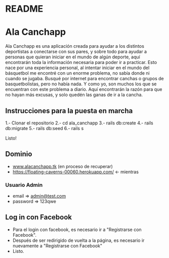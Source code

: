  # README
# Ala Canchapp

Ala Canchapp es una aplicación creada para ayudar a los distintos deportistas a conectarse con sus pares, y sobre todo para ayudar a personas que quieran iniciar en el mundo de algún deporte, aquí encontrarán toda la información necesaria para poder ir a practicar.
Esto nace por una experiencia personal, al intentar iniciar en el mundo del básquetbol me encontré con un enorme problema, no sabía donde ni cuando se jugaba.
Busqué por internet para encontrar canchas o grupos de basquetbolistas, pero no había nada.
Y como yo, son muchos los que se encuentran con este problema a diario.
Aquí encontrarán la razón para que no hayan más excusas, y solo quedén las ganas de ir a la cancha.

## Instrucciones para la puesta en marcha

1.- Clonar el repositorio
2.- cd ala_canchapp
3.- rails db:create
4.- rails db:migrate
5.- rails db:seed
6.- rails s

Listo!

## Dominio
* www.alacanchapp.tk (en proceso de recuperar)
* https://floating-caverns-00060.herokuapp.com/ <- mientras

### Usuario Admin
* email => admin@test.com
* password => 123qwe

## Log in con Facebook
* Para el login con facebook, es necesario ir a "Registrarse con Facebook".
* Después de ser redirigido de vuelta a la página, es necesario ir nuevamente a "Registrarse con Facebook"
* Listo.
